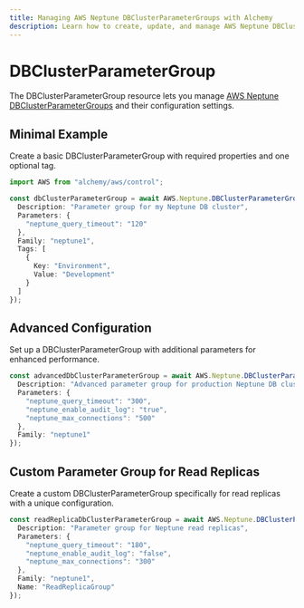 ```yaml
---
title: Managing AWS Neptune DBClusterParameterGroups with Alchemy
description: Learn how to create, update, and manage AWS Neptune DBClusterParameterGroups using Alchemy Cloud Control.
---
```


# DBClusterParameterGroup

The DBClusterParameterGroup resource lets you manage [AWS Neptune DBClusterParameterGroups](https://docs.aws.amazon.com/neptune/latest/userguide/) and their configuration settings.

## Minimal Example

Create a basic DBClusterParameterGroup with required properties and one optional tag.

```ts
import AWS from "alchemy/aws/control";

const dbClusterParameterGroup = await AWS.Neptune.DBClusterParameterGroup("myDbClusterParameterGroup", {
  Description: "Parameter group for my Neptune DB cluster",
  Parameters: {
    "neptune_query_timeout": "120"
  },
  Family: "neptune1",
  Tags: [
    {
      Key: "Environment",
      Value: "Development"
    }
  ]
});
```

## Advanced Configuration

Set up a DBClusterParameterGroup with additional parameters for enhanced performance.

```ts
const advancedDbClusterParameterGroup = await AWS.Neptune.DBClusterParameterGroup("advancedDbClusterParameterGroup", {
  Description: "Advanced parameter group for production Neptune DB cluster",
  Parameters: {
    "neptune_query_timeout": "300",
    "neptune_enable_audit_log": "true",
    "neptune_max_connections": "500"
  },
  Family: "neptune1"
});
```

## Custom Parameter Group for Read Replicas

Create a custom DBClusterParameterGroup specifically for read replicas with a unique configuration.

```ts
const readReplicaDbClusterParameterGroup = await AWS.Neptune.DBClusterParameterGroup("readReplicaDbClusterParameterGroup", {
  Description: "Parameter group for Neptune read replicas",
  Parameters: {
    "neptune_query_timeout": "180",
    "neptune_enable_audit_log": "false",
    "neptune_max_connections": "300"
  },
  Family: "neptune1",
  Name: "ReadReplicaGroup"
});
```